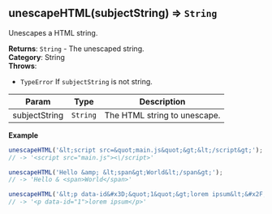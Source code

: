 <a name="unescapeHTML"></a>

## unescapeHTML(subjectString) ⇒ <code>String</code>
Unescapes a HTML string.

**Returns**: <code>String</code> - The unescaped string.  
**Category**: String  
**Throws**:

- <code>TypeError</code> If `subjectString` is not string.


| Param | Type | Description |
| --- | --- | --- |
| subjectString | <code>String</code> | The HTML string to unescape. |

**Example**  
```js
unescapeHTML('&lt;script src=&quot;main.js&quot;&gt;&lt;/script&gt;');
// -> '<script src="main.js"><\/script>'

unescapeHTML('Hello &amp; &lt;span&gt;World&lt;/span&gt;');
// -> 'Hello & <span>World</span>'

unescapeHTML('&lt;p data-id&#x3D;&quot;1&quot;&gt;lorem ipsum&lt;&#x2F;p&gt;');
// -> '<p data-id="1">lorem ipsum</p>'
```
